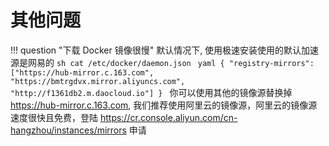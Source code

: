 # 其他问题

!!! question "下载 Docker 镜像很慢"
    默认情况下, 使用极速安装使用的默认加速源是网易的
    ```sh
    cat /etc/docker/daemon.json
    ```
    ```yaml
    {
        "registry-mirrors": ["https://hub-mirror.c.163.com", "https://bmtrgdvx.mirror.aliyuncs.com", "http://f1361db2.m.daocloud.io"]
    }
    ```
    你可以使用其他的镜像源替换掉 https://hub-mirror.c.163.com, 我们推荐使用阿里云的镜像源，阿里云的镜像源速度很快且免费，登陆 https://cr.console.aliyun.com/cn-hangzhou/instances/mirrors 申请
